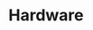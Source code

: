 ---
title: "Hardware"
linkTitle: "Hardware"
weight: 7
description: >
  This is where I will discuss the harware of the testbed
---
